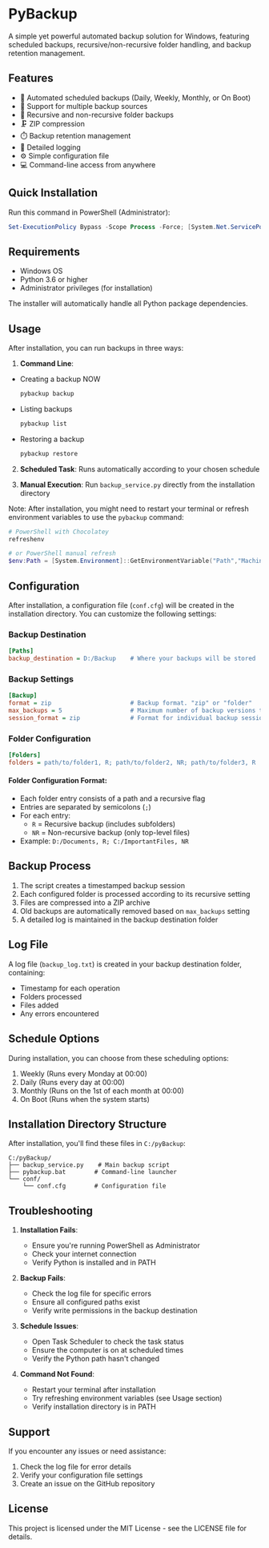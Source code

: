 # PyBackup

A simple yet powerful automated backup solution for Windows, featuring scheduled backups, recursive/non-recursive folder handling, and backup retention management.

## Features

- 🔄 Automated scheduled backups (Daily, Weekly, Monthly, or On Boot)
- 📁 Support for multiple backup sources
- 🌲 Recursive and non-recursive folder backups
- 🗜️ ZIP compression
- ⏱️ Backup retention management
- 📝 Detailed logging
- ⚙️ Simple configuration file
- 💻 Command-line access from anywhere

## Quick Installation

Run this command in PowerShell (Administrator):
```powershell
Set-ExecutionPolicy Bypass -Scope Process -Force; [System.Net.ServicePointManager]::SecurityProtocol = [System.Net.ServicePointManager]::SecurityProtocol -bor 3072; iex ((New-Object System.Net.WebClient).DownloadString('https://raw.githubusercontent.com/voidshaman/pyBackup/refs/heads/main/install.py')) | python
```

## Requirements

- Windows OS
- Python 3.6 or higher
- Administrator privileges (for installation)

The installer will automatically handle all Python package dependencies.

## Usage

After installation, you can run backups in three ways:

1. **Command Line**: 
- Creating a backup NOW
   ```bash
   pybackup backup
   ```
- Listing backups
   ```bash
   pybackup list
   ```
- Restoring a backup
   ```bash
   pybackup restore
   ```


2. **Scheduled Task**: Runs automatically according to your chosen schedule

3. **Manual Execution**: Run `backup_service.py` directly from the installation directory

Note: After installation, you might need to restart your terminal or refresh environment variables to use the `pybackup` command:
```powershell
# PowerShell with Chocolatey
refreshenv

# or PowerShell manual refresh
$env:Path = [System.Environment]::GetEnvironmentVariable("Path","Machine") + ";" + [System.Environment]::GetEnvironmentVariable("Path","User")
```

## Configuration

After installation, a configuration file (`conf.cfg`) will be created in the installation directory. You can customize the following settings:

### Backup Destination
```ini
[Paths]
backup_destination = D:/Backup    # Where your backups will be stored
```

### Backup Settings
```ini
[Backup]
format = zip                      # Backup format. "zip" or "folder"
max_backups = 5                   # Maximum number of backup versions to keep
session_format = zip              # Format for individual backup sessions
```

### Folder Configuration
```ini
[Folders]
folders = path/to/folder1, R; path/to/folder2, NR; path/to/folder3, R
```

#### Folder Configuration Format:
- Each folder entry consists of a path and a recursive flag
- Entries are separated by semicolons (`;`)
- For each entry:
  - `R` = Recursive backup (includes subfolders)
  - `NR` = Non-recursive backup (only top-level files)
- Example: `D:/Documents, R; C:/ImportantFiles, NR`

## Backup Process

1. The script creates a timestamped backup session
2. Each configured folder is processed according to its recursive setting
3. Files are compressed into a ZIP archive
4. Old backups are automatically removed based on `max_backups` setting
5. A detailed log is maintained in the backup destination folder

## Log File

A log file (`backup_log.txt`) is created in your backup destination folder, containing:
- Timestamp for each operation
- Folders processed
- Files added
- Any errors encountered

## Schedule Options

During installation, you can choose from these scheduling options:
1. Weekly (Runs every Monday at 00:00)
2. Daily (Runs every day at 00:00)
3. Monthly (Runs on the 1st of each month at 00:00)
4. On Boot (Runs when the system starts)

## Installation Directory Structure

After installation, you'll find these files in `C:/pyBackup`:
```
C:/pyBackup/
├── backup_service.py    # Main backup script
├── pybackup.bat        # Command-line launcher
└── conf/
    └── conf.cfg        # Configuration file
```

## Troubleshooting

1. **Installation Fails**: 
   - Ensure you're running PowerShell as Administrator
   - Check your internet connection
   - Verify Python is installed and in PATH

2. **Backup Fails**:
   - Check the log file for specific errors
   - Ensure all configured paths exist
   - Verify write permissions in the backup destination

3. **Schedule Issues**:
   - Open Task Scheduler to check the task status
   - Ensure the computer is on at scheduled times
   - Verify the Python path hasn't changed

4. **Command Not Found**:
   - Restart your terminal after installation
   - Try refreshing environment variables (see Usage section)
   - Verify installation directory is in PATH

## Support

If you encounter any issues or need assistance:
1. Check the log file for error details
2. Verify your configuration file settings
3. Create an issue on the GitHub repository

## License

This project is licensed under the MIT License - see the LICENSE file for details.

